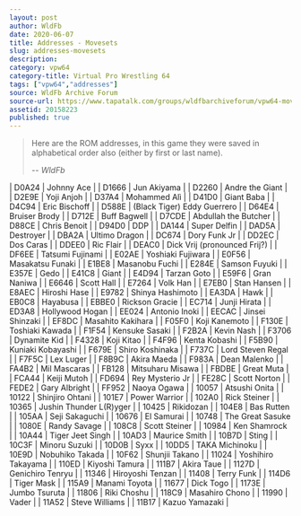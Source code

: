```yaml
---
layout: post
author: WldFb
date: 2020-06-07
title: Addresses - Movesets
slug: addresses-movesets
description:
category: vpw64
category-title: Virtual Pro Wrestling 64
tags: ["vpw64","addresses"]
source: WldFb Archive Forum
source-url: https://www.tapatalk.com/groups/wldfbarchiveforum/vpw64-movesets-rom-addresses-t789.html
assetid: 20158223
published: true
---
```


> Here are the ROM addresses, in this game they were saved in alphabetical order also (either by first or last name).
>
> -- <cite>WldFb</cite>

| D0A24 | Johnny Ace |
| D1666 | Jun Akiyama |
| D2260 | Andre the Giant |
| D2E9E | Yoji Anjoh |
| D37A4 | Mohammed Alì |
| D41D0 | Giant Baba |
| D4C94 | Eric Bischoff |
| D588E | (Black Tiger) Eddy Guerrero |
| D64E4 | Bruiser Brody |
| D712E | Buff Bagwell |
| D7CDE | Abdullah the Butcher |
| D88CE | Chris Benoit |
| D94D0 | DDP |
| DA144 | Super Delfin |
| DAD5A | Destroyer |
| DBA2A | Ultimo Dragon |
| DC674 | Dory Funk Jr |
| DD2EC | Dos Caras |
| DDEE0 | Ric Flair |
| DEAC0 | Dick Vrij (pronounced Frij?) |
| DF6EE | Tatsumi Fujinami |
| E02AE | Yoshiaki Fujiwara |
| E0F56 | Masakatsu Funaki |
| E1BE8 | Masanobu Fuchi |
| E284E | Samson Fuyuki |
| E357E | Gedo |
| E41C8 | Giant |
| E4D94 | Tarzan Goto |
| E59F6 | Gran Naniwa |
| E6646 | Scott Hall |
| E7264 | Volk Han |
| E7EB0 | Stan Hansen |
| E8AEC | Hiroshi Hase |
| E9782 | Shinya Hashimoto |
| EA3DA | Hawk |
| EB0C8 | Hayabusa |
| EBBE0 | Rickson Gracie |
| EC714 | Junji Hirata |
| ED3A8 | Hollywood Hogan |
| EE024 | Antonio Inoki |
| EECAC | Jinsei Shinzaki |
| EF8DC | Masahito Kakihara |
| F05F0 | Koji Kanemoto |
| F130E | Toshiaki Kawada |
| F1F54 | Kensuke Sasaki |
| F2B2A | Kevin Nash |
| F3706 | Dynamite Kid |
| F4328 | Koji Kitao |
| F4F96 | Kenta Kobashi |
| F5B90 | Kuniaki Kobayashi |
| F679E | Shiro Koshinaka |
| F737C | Lord Steven Regal |
| F7F5C | Lex Luger |
| F8B9C | Akira Maeda |
| F983A | Dean Malenko |
| FA4B2 | Mil Mascaras |
| FB128 | Mitsuharu Misawa |
| FBDBE | Great Muta |
| FCA44 | Keiji Mutoh |
| FD694 | Rey Mysterio Jr |
| FE28C | Scott Norton |
| FEDE2 | Gary Albright |
| FF952 | Naoya Ogawa |
| 10057 | Atsushi Onita |
| 10122 | Shinjiro Ohtani |
| 101E7 | Power Warrior |
| 102A0 | Rick Steiner |
| 10365 | Jushin Thunder L(R)yger |
| 10425 | Rikidozan |
| 104E8 | Bas Rutten |
| 105AA | Seji Sakaguchi |
| 10676 | El Samurai |
| 10748 | The Great Sasuke |
| 1080E | Randy Savage |
| 108C8 | Scott Steiner |
| 10984 | Ken Shamrock |
| 10A44 | Tiger Jeet Singh |
| 10AD3 | Maurice Smith |
| 10B7D | Sting |
| 10C3F | Minoru Suzuki |
| 10D0B | Syxx |
| 10DD5 | TAKA Michinoku |
| 10E9D | Nobuhiko Takada |
| 10F62 | Shunjii Takano |
| 11024 | Yoshihiro Takayama |
| 110ED | Kiyoshi Tamura |
| 111B7 | Akira Taue |
| 1127D | Genichiro Tenryu |
| 11346 | Hiroyoshi Tenzan |
| 11408 | Terry Funk |
| 114D6 | Tiger Mask |
| 115A9 | Manami Toyota |
| 11677 | Dick Togo |
| 1173E | Jumbo Tsuruta |
| 11806 | Riki Choshu |
| 118C9 | Masahiro Chono |
| 11990 | Vader |
| 11A52 | Steve Williams |
| 11B17 | Kazuo Yamazaki |
